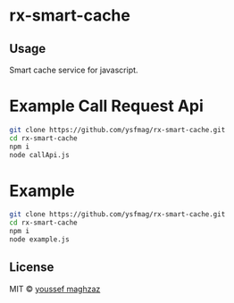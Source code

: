 # rx-smart-cache

## Usage

Smart cache service for javascript.

# Example Call Request Api

```bash
git clone https://github.com/ysfmag/rx-smart-cache.git
cd rx-smart-cache
npm i
node callApi.js
```

# Example

```bash
git clone https://github.com/ysfmag/rx-smart-cache.git
cd rx-smart-cache
npm i
node example.js
```

## License

MIT © [youssef maghzaz](https://github.com/ysfmag)
